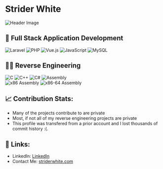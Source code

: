 # Strider White

![Header Image](https://user-images.githubusercontent.com/20885547/108604135-b2f4c980-738a-11eb-8030-6eda2f355ec3.gif)

## 🚀 Full Stack Application Development

![Laravel](https://img.shields.io/badge/Laravel-%23FF2D20.svg?style=for-the-badge&logo=laravel&logoColor=white)
![PHP](https://img.shields.io/badge/PHP-%23777BB4.svg?style=for-the-badge&logo=php&logoColor=white)
![Vue.js](https://img.shields.io/badge/Vue.js-%234FC08D.svg?style=for-the-badge&logo=vue.js&logoColor=white)
![JavaScript](https://img.shields.io/badge/JavaScript-%23F7DF1E.svg?style=for-the-badge&logo=javascript&logoColor=black)
![MySQL](https://img.shields.io/badge/MySQL-%234479A1.svg?style=for-the-badge&logo=mysql&logoColor=white)

## 👨‍💻 Reverse Engineering

![C](https://img.shields.io/badge/C-%2300599C.svg?style=for-the-badge&logo=c&logoColor=white)
![C++](https://img.shields.io/badge/C++-%2300599C.svg?style=for-the-badge&logo=c%2B%2B&logoColor=white)
![C#](https://img.shields.io/badge/c%23-%23239120.svg?style=for-the-badge&logo=csharp&logoColor=white)
![Assembly](https://img.shields.io/badge/Assembly-%234CC61E.svg?style=for-the-badge&logo=assembly&logoColor=white)\
![x86 Assembly](https://img.shields.io/badge/x86%20Assembly-%230x66FF66.svg?style=for-the-badge&logo=assembly&logoColor=white)
![x86-64 Assembly](https://img.shields.io/badge/x86--64%20Assembly-%2300AA00.svg?style=for-the-badge&logo=assembly&logoColor=white)

## 📈 Contribution Stats:
- Many of the projects contribute to are private
- Most, if not all of my reverse engineering projects are private
- This profile was transfered from a prior account and I lost thousands of commit history :(.

## 🔗 Links:

- LinkedIn: [LinkedIn](https://www.linkedin.com/in/striderwhite/)
- Contact Me: [striderwhite.com](https://www.striderwhite.com)
